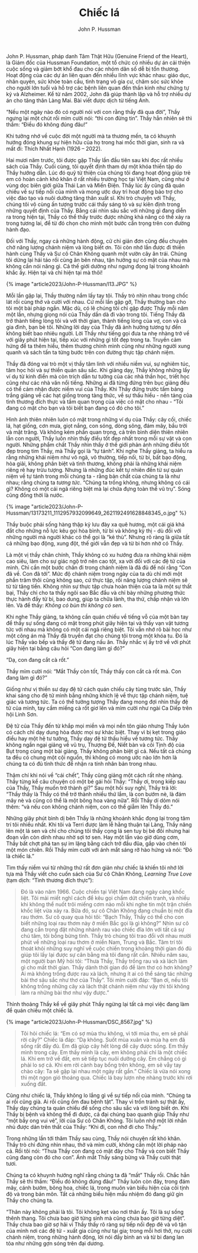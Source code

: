 ﻿---
title: Chiếc lá
author: John P. Hussman
---

<p class="editors-preface">John P. Hussman, pháp danh Tâm Thật Hữu (Genuine Friend of the Heart), là Giám đốc của Hussman Foundation, một tổ chức có nhiều dự án cải thiện cuộc sống và giảm bớt khổ đau cho các nhóm dân số dễ bị tổn thương. Hoạt động của các dự án liên quan đến nhiều lĩnh vực khác nhau: giáo dục, nhân quyền, sức khỏe toàn cầu, tình trạng vô gia cư, chăm sóc sức khỏe cho người lớn tuổi và hỗ trợ các bệnh liên quan đến thần kinh như chứng tự kỷ và Alzheimer. Kể từ năm 2002, John đã giúp thành lập và hỗ trợ nhiều dự án cho tăng thân Làng Mai. Bài viết được dịch từ tiếng Anh.</p>

“Nếu một ngày nào đó có người nói với con rằng thầy đã qua đời”, Thầy ngưng lại một chút rồi mỉm cười nói: “thì con đừng tin”. Thầy hẳn nhiên sẽ thì thầm: “Điều đó không đúng đâu!”

Khi tưởng nhớ về cuộc đời một người mà ta thương mến, ta có khuynh hướng đóng khung sự hiện hữu của họ trong hai mốc thời gian, sinh ra và mất đi: Thích Nhất Hạnh (1926 – 2022).

Hai mươi năm trước, tôi được gặp Thầy lần đầu tiên sau khi đọc rất nhiều sách của Thầy. Cuối cùng, tôi quyết định tham dự một khóa thiền tập do Thầy hướng dẫn. Lúc đó quỹ từ thiện của chúng tôi đang hoạt động giúp trẻ em có hoàn cảnh khó khăn ở rất nhiều trường học tại Việt Nam, cũng như ở vùng dọc biên giới giữa Thái Lan và Miến Điện. Thầy lúc ấy cũng đã quán chiếu về sự tiếp nối của mình và mong ước duy trì hoạt động bảo trợ cho việc đào tạo và nuôi dưỡng tăng thân xuất sĩ. Khi trò chuyện với Thầy, chúng tôi vô cùng ấn tượng trước cái thấy sáng tỏ và sự kiên định trong những quyết định của Thầy. Bằng cái nhìn sâu sắc với những gì đang diễn ra trong hiện tại, Thầy có thể thấy trước được những khả năng có thể xảy ra trong tương lai, để từ đó chọn cho mình một bước cẩn trọng trên con đường hành đạo.

Đối với Thầy, ngay cả những hành động, cử chỉ giản đơn cũng đều chuyên chở năng lượng chánh niệm và lòng biết ơn. Tôi còn nhớ lần được đi thiền hành cùng Thầy và Sư cô Chân Không quanh một vườn cây ăn trái. Chúng tôi dừng lại hái táo rồi cùng ăn bên nhau, tận hưởng sự có mặt của nhau mà không cần nói năng gì. Cả thế giới dường như ngưng đọng lại trong khoảnh khắc ấy. Hiện tại và chỉ hiện tại mà thôi!

{% image "article2023/John-P-Hussman/l13.JPG" %}

Mỗi lần gặp lại, Thầy thường nắm lấy tay tôi. Thầy trò nhìn nhau trong chốc lát rồi cùng thở và cười với nhau. Cứ mỗi lần gặp gỡ, Thầy thường ban cho tôi một bài pháp ngắn. Mặc dù, có lẽ chúng tôi chỉ gặp được Thầy mỗi năm một lần, nhưng giọng nói của Thầy dần dà đi vào trong tôi. Tiếng Thầy đã trở thành tiếng lòng tôi và với thời gian, thành tiếng lòng của vợ, con và cả gia đình, bạn bè tôi. Những lời dạy của Thầy đã ảnh hưởng tương tự đến không biết bao nhiêu người. Lời Thầy như tiếng gọi đưa ta nhẹ nhàng trở về với giây phút hiện tại, tiếp xúc với những gì tốt đẹp trong ta. Truyền cảm hứng để ta thêm hiểu, thêm thương chính mình cũng như những người xung quanh và sách tấn ta từng bước trên con đường thực tập chánh niệm.

Thầy đã đóng vai trò một vị thầy tâm linh với nhiều niềm vui, sự nghiêm túc, tâm học hỏi và sự thiền quán sâu sắc. Khi giảng dạy, Thầy không những lấy ví dụ từ kinh điển mà còn trích dẫn tư tưởng của các nhà thần học, triết học cũng như các nhà văn nổi tiếng. Những ai đã từng đứng trên bục giảng đều có thể cảm nhận được niềm vui của Thầy. Khi Thầy đứng trước tấm bảng trắng giảng về các hạt giống trong tàng thức, về sự thấu hiểu - nền tảng của tình thương đích thực và tầm quan trọng của việc có mặt cho nhau - “Tôi đang có mặt cho bạn và tôi biết bạn đang có đó cho tôi.”

Hình ảnh thiên nhiên luôn có mặt trong những ví dụ của Thầy: cây cối, chiếc lá, hạt giống, cơn mưa, giọt nắng, con sóng, dòng sông, đám mây, bầu trời và mặt trăng. Và không kém phần quan trọng, cả trên bình diện thiên nhiên lẫn con người, Thầy luôn nhìn thấy điều tốt đẹp nhất trong mỗi sự vật và con người. Những phẩm chất Thầy nhìn thấy ở thế giới phản ánh những điều tốt đẹp trong tim Thầy, mà Thầy gọi là “tự tánh”. Khi nghe Thầy giảng, ta hiểu ra rằng những khái niệm như vô ngã, vô thường, tiếp nối, từ bi, bất bạo động, hòa giải, không phân biệt và tình thương, không phải là những khái niệm riêng rẽ hay trừu tượng. Nhưng là những đúc kết tự nhiên đến từ sự quán niệm về tự tánh trong mỗi chúng ta - rằng bản chất của chúng ta là như nhau; rằng chúng ta *tương tức*. “Chúng ta trống không, nhưng không có cái gì? Không có một cái ngã riêng biệt mà lại chứa đựng toàn thể vũ trụ”. Sóng cũng đồng thời là nước.

{% image "article2023/John-P-Hussman/13173211_1112957932099649_2621192491628848345_o.jpg" %}

Thầy buộc phải sống hàng thập kỷ lưu đày xa quê hương, một cái giá khá đắt cho những nỗ lực kêu gọi hòa bình, từ bi và không kỳ thị - dù đối với những người mà người khác có thể gọi là “kẻ thù”. Nhưng rõ ràng là giữa tất cả những bạo động, xung đột, thế giới vẫn đẹp và từ bi hơn nhờ có Thầy.

Là một vị thầy chân chính, Thầy không có xu hướng đưa ra những khái niệm cao siêu, làm cho sự giác ngộ trở nên cao tột, xa vời đối với các đệ tử của mình. Chỉ cần một bước chân đi trong chánh niệm là đã đủ để nói rằng “Con đã về. Con đã tới”. Mức độ chánh niệm trong ngày của ta dù chỉ mới một phần trăm thôi cũng không sao, cứ thực tập, rồi năng lượng chánh niệm sẽ từ từ tăng tiến. Không nhìn sự thực tập chưa hoàn thiện của ta là một sự thất bại, Thầy chỉ cho ta thấy ngôi sao Bắc đẩu và chỉ bày những phương thức thực hành đầy từ bi, bao dung, giúp ta chữa lành, tha thứ, chấp nhận và lớn lên. Và để thấy: *Không có bùn thì không có sen*.

Khi nghe Thầy giảng, ta không cần quán chiếu về tiếng vỗ của một bàn tay để thấy sự sống đang có mặt trong phút giây hiện tại và thấy vạn vật tương tức với nhau mà không có một cái ngã riêng biệt. Tôi vẫn nhớ rõ bài học như một công án mà Thầy đã truyền đạt cho chúng tôi trong một khóa tu. Đó là lúc Thầy vào bếp và thấy đệ tử đang nấu ăn. Thầy nhắc vị ấy trở về với phút giây hiện tại bằng câu hỏi “Con đang làm gì đó?”

“Dạ, con đang cắt cà rốt.”

Thầy mỉm cười nói: “Mắt Thầy còn tốt, Thầy thấy con cắt cà rốt mà. Con đang làm gì đó?”

Giống như vị thiền sư dạy đệ tử cách quán chiếu cây tùng trước sân, Thầy khai sáng cho đệ tử mình bằng những khích lệ về thực tập chánh niệm, tuệ giác và tương tức. Ta có thể tưởng tượng Thầy đang mong đợi nhìn thấy đệ tử của mình, tay cầm miếng cà rốt giơ lên và mỉm cười như ngài Ca Diếp trên hội Linh Sơn.

Đệ tử của Thầy đến từ khắp mọi miền và mọi nền tôn giáo nhưng Thầy luôn có cách chỉ dạy dung hòa được mọi sự khác biệt. Thay vì bị kẹt trong giáo điều hay một hệ tư tưởng, Thầy dạy đệ tử thấu hiểu về tương tức. Thầy không ngần ngại giảng về vũ trụ, Thượng Đế, Niết bàn và cõi Tịnh độ của Bụt trong cùng một bài giảng. Thầy không phân biệt gì cả. Nếu tất cả chúng ta đều có chung một cội nguồn, thì không có mong ước nào lớn hơn là chúng ta có đủ tỉnh thức để nhận ra tính nhân bản trong nhau.

Thậm chí khi nói về “cái chết”, Thầy cũng giảng một cách rất nhẹ nhàng. Thầy từng kể câu chuyện có một bé gái hỏi Thầy: “Thầy ơi, trong kiếp sau của Thầy, Thầy muốn trở thành gì?” Sau một hồi suy nghĩ, Thầy trả lời: “Thầy thấy là Thầy có thể trở thành nhiều thứ lắm, là con bướm nè, là đám mây nè và cũng có thể là một bông hoa vàng nữa”. Rồi Thầy dí dỏm nói thêm: “và nếu con không chánh niệm, con có thể giẫm lên Thầy đó.”

Những giây phút bình dị bên Thầy là những khoảnh khắc đọng lại trong tâm trí tôi nhiều nhất. Khi tôi và Terri được làm lễ hằng thuận tại Làng, Thầy nâng lên một lá sen và chỉ cho chúng tôi thấy cọng lá sen tuy bị bẻ đôi nhưng hai đoạn vẫn còn dính nhau nhờ sợi tơ sen. Hay một lần vào giờ dùng cơm, Thầy bất chợt phá tan sự im lặng bằng cách trở đầu đũa, gắp vào chén tôi một món chiên. Rồi Thầy mỉm cười với ánh mắt sáng rỡ hào hứng và nói: “Đó là chiếc lá.”

Tìm thấy niềm vui từ những thứ rất đơn giản như chiếc lá khiến tôi nhớ lời tựa mà Thầy viết cho cuốn sách của Sư cô Chân Không, *Learning True Love* (tạm dịch: “Tình thương đích thực”):

> Đó là vào năm 1966. Cuộc chiến tại Việt Nam đang ngày càng khốc liệt. Tôi mải miết nghĩ cách để kêu gọi chấm dứt chiến tranh, và nhiều khi không thể nuốt trôi miếng cơm nào mỗi khi nghe tin một trận chiến khốc liệt vừa xảy ra. Bữa đó, sư cô Chân Không đang chuẩn bị một đĩa rau thơm. Sư cô quay qua hỏi tôi: “Bạch Thầy, Thầy có thể cho con biết những loại rau thơm này ở miền Bắc gọi là gì không?” Nhìn sư cô đang cẩn trọng đặt những nhánh rau vào chiếc đĩa lớn với tất cả sự chú tâm, tôi bỗng bừng tỉnh. Thầy trò chúng tôi trao đổi với nhau mười phút về những loại rau thơm ở miền Nam, Trung và Bắc. Tâm trí tôi thoát khỏi những suy nghĩ về cuộc chiến trong khoảng thời gian đó đủ giúp tôi lấy lại được sự cân bằng mà tôi đang rất cần. Nhiều năm sau, một người bạn Mỹ hỏi tôi: “Thưa Thầy, Thầy trồng rau và xà lách làm gì cho mất thời gian. Thầy dành thời gian đó để làm thơ có hơn không? Ai mà không trồng được rau xà lách, nhưng ít ai có thể sáng tác những bài thơ sâu sắc như thơ của Thầy”. Tôi mỉm cười đáp: “Bạn ơi, nếu tôi không trồng những cây xà lách thật chánh niệm như vậy thì tôi không làm ra những bài thơ như vậy được.”

Thỉnh thoảng Thầy kể về giây phút Thầy ngừng lại tất cả mọi việc đang làm để quán chiếu một chiếc lá.

{% image "article2023/John-P-Hussman/DSC_8567.jpg" %}

> Tôi hỏi chiếc lá: “Em có sợ mùa thu không, vì tới mùa thu, em sẽ phải rời cây?” Chiếc lá đáp: “Dạ không. Suốt mùa xuân và mùa hạ em đã sống rất đầy đủ. Em đã giúp cây hết lòng để cây được sống. Em thấy mình trong cây. Em thấy mình là cây, em không phải chỉ là một chiếc lá. Khi em trở về đất, em sẽ tiếp tục nuôi dưỡng cây. Em chẳng có gì phải lo sợ cả. Khi em rời cành bay bổng trên không, em sẽ vẫy tay chào cây: Ta sẽ gặp lại nhau một ngày rất gần.” Chiếc lá vừa nói xong thì một ngọn gió thoáng qua. Chiếc lá bay lượn nhẹ nhàng trước khi rơi xuống đất.

Cũng như chiếc lá, Thầy không lo lắng gì về sự tiếp nối của mình. “Chúng ta ai rồi cũng già. Ai rồi cũng ốm đau bệnh tật”. Thay vì trốn tránh sự thật ấy, Thầy dạy chúng ta quán chiếu để sống cho sâu sắc và với lòng biết ơn. Khi Thầy bị bệnh và không thể đi được, cả đại chúng bao quanh giúp Thầy như “một bầy ong vui vẻ”, lời của Sư cô Chân Không. Tôi luôn nhớ một lời nhắn nhủ được dán trên thất của Thầy: “Khi đi, con nhớ đi cho Thầy.”

Trong những lần tới thăm Thầy sau cùng, Thầy nói chuyện rất khó khăn. Thầy trò chỉ đứng nhìn nhau, thở và mỉm cười, không cần một lời pháp nào cả. Rồi tôi nói: “Thưa Thầy con đang có mặt đây cho Thầy và con biết Thầy cũng đang còn đó cho con”. Ánh mắt Thầy sáng bừng và Thầy cười thật tươi.

Chúng ta có khuynh hướng nghĩ rằng chúng ta đã “mất” Thầy rồi. Chắc hẳn Thầy sẽ thì thầm: “Điều đó không đúng đâu!” Thầy luôn còn đây, trong đám mây, cánh bướm, bông hoa, chiếc lá, trong muôn vàn biểu hiện của cõi tịnh độ và trong bản môn. Tất cả những biểu hiện mầu nhiệm đó đang giữ gìn Thầy cho chúng ta.

“Thân này không phải là tôi. Tôi không kẹt vào nơi thân ấy. Tôi là sự sống thênh thang. Tôi chưa bao giờ từng sinh mà cũng chưa bao giờ từng diệt”. Thầy chưa bao giờ sợ hãi vì Thầy thấy rõ ràng sự tiếp nối đẹp đẽ và vô tận của mình nơi các đệ tử - xuất gia cũng như tại gia; trong mỗi hơi thở, nụ cười chánh niệm, trong những hành động, lời nói đầy bình an và từ bi đang lan tỏa như những gợn sóng trên đại dương.
